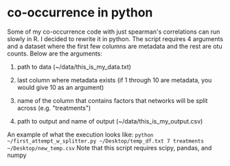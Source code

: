 # co-occurrence in python
Some of my co-occurrence code with just spearman's correlations can run slowly in R.
I decided to rewrite it in python.
The script requires 4 arguments and a dataset where the first few columns are metadata and the rest are otu counts.  Below are the arguments:

1) path to data (~/data/this_is_my_data.txt)

2) last column where metadata exists (if 1 through 10 are metadata, you would give 10 as an argument)

3) name of the column that contains factors that networks will be split across (e.g. "treatments")

4) path to output and name of output (~/data/this_is_my_output.csv)

An example of what the execution looks like:
`
python ~/first_attempt_w_splitter.py ~/Desktop/temp_df.txt 7 treatments ~/Desktop/new_temp.csv
`
Note that this script requires scipy, pandas, and numpy
